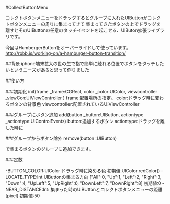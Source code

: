 #CollectButtonMenu

コレクトボタンメニューをドラッグするとグループに入れたUIButtonがコレクトボタンメニューの周りに集まってきて
集まってきたボタンの上でドラッグを離すとそのUIButtonの任意のタッチイベントを起こせる、UIButon拡張ライブラリです。

今回はHumbergerButtonをオーバーライドして使っています。
http://robb.is/working-on/a-hamburger-button-transition/

##背景
iphone端末拡大の世の生で指で簡単に触れる位置でボタンをタッチしたいというニーズがあると思って作りました

##使い方

###初期化
init(frame _frame:CGRect, color _color:UIColor, viewcontroller _viewCon:UIViewController )
frame:配置場所の指定。
color:ドラッグ時に変わるボタンの背景色
viewcontroller:配置されているUIViewController

###グループにボタン追加
add(button _button:UIButton, actiontype _actiontype:UIControlEvents)
button:追加するボタン
actiontype:ドラッグを離した時に


###グループからボタン除外
remove(button :UIButton)

で集まるボタンのグループに追加できます。

###定数

-BUTTON_COLOR:UIColor
ドラッグ時に染める色
初期値:UIColor.redColor()
-LOCATE_TYPE:Int
UIButtonの集まる方向
["All":0, "Up":1, "Left":2, "Right":3, "Down":4, "UpLeft":5, "UpRight":6, "DownLeft":7, "DownRight":8]
初期値:0
-NEAR_DISTANCE:Int:
集まった時のUIBUttonとコレクトボタンメニューの距離[pixel]
初期値:50
